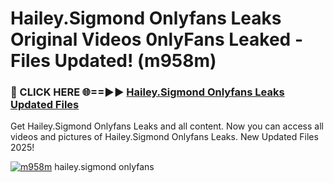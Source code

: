 # Hailey.Sigmond Onlyfans Leaks Original Videos 0nlyFans Leaked - Files Updated! (m958m)

<h3>🔴 CLICK HERE 🌐==►► <a href="https://tinyurl.com/4seja8ks" rel="nofollow">Hailey.Sigmond Onlyfans Leaks Updated Files</a></h3>

Get Hailey.Sigmond Onlyfans Leaks and all content. Now you can access all videos and pictures of Hailey.Sigmond Onlyfans Leaks. New Updated Files 2025!

[![m958m](https://i.imgur.com/EWjZXRe.gif)](https://tinyurl.com/4seja8ks)
hailey.sigmond onlyfans
